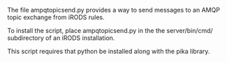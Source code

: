 The file ampqtopicsend.py provides a way to send messages to an AMQP topic exchange from iRODS 
rules.

To install the script, place ampqtopicsend.py in the the server/bin/cmd/ subdirectory of an iRODS 
installation.

This script requires that python be installed along with the pika library.
